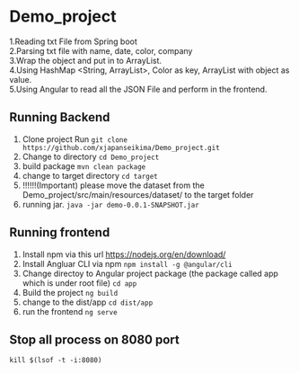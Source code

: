 # Demo_project
1.Reading txt File from Spring boot  
2.Parsing txt file with name, date, color, company  
3.Wrap the object and put in to ArrayList.  
4.Using HashMap <String, ArrayList>, Color as key, ArrayList with object as value.  
5.Using Angular to read all the JSON File and perform in the frontend.  

## Running Backend
 1. Clone project 
Run `git clone https://github.com/xjapanseikima/Demo_project.git`
 2. Change to directory 
`cd Demo_project`
 3. build package 
`mvn clean package`
 4. change to target directory 
`cd target`  
 5. !!!!!!(Important) please move the dataset from the Demo_project/src/main/resources/dataset/ to the target folder
 6. running jar. 
`java -jar demo-0.0.1-SNAPSHOT.jar`

## Running frontend
1. Install npm via this url
https://nodejs.org/en/download/
2. Install Angluar CLI via npm 
`npm install -g @angular/cli`
3. Change directoy to Angular project package (the package called app which is under root file) 
`cd app`
4.  Build the project 
`ng build`
5. change to the dist/app 
`cd dist/app`
6. run the frontend 
`ng serve`




## Stop all process on 8080 port
`kill $(lsof -t -i:8080)`
